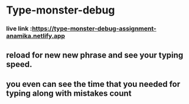 # Type-monster-debug
### live link :https://type-monster-debug-assignment-anamika.netlify.app

## reload for new new phrase and see your typing speed.
## you even can see the time that you needed for typing along with mistakes count

